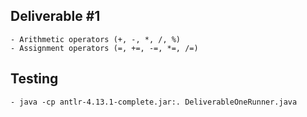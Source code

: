 ## Deliverable #1
    - Arithmetic operators (+, -, *, /, %)
    - Assignment operators (=, +=, -=, *=, /=)

## Testing
    - java -cp antlr-4.13.1-complete.jar:. DeliverableOneRunner.java
